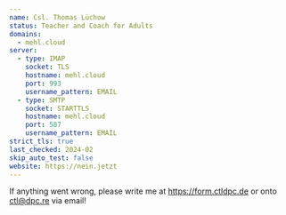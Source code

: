 ```yaml
---
name: Csl. Thomas Lüchow
status: Teacher and Coach for Adults
domains: 
  - mehl.cloud
server:
  - type: IMAP
    socket: TLS
    hostname: mehl.cloud
    port: 993
    username_pattern: EMAIL
  - type: SMTP
    socket: STARTTLS
    hostname: mehl.cloud
    port: 587
    username_pattern: EMAIL
strict_tls: true
last_checked: 2024-02
skip_auto_test: false
website: https://nein.jetzt
---
```

If anything went wrong, please write me at https://form.ctldpc.de or onto ctl@dpc.re via email!
